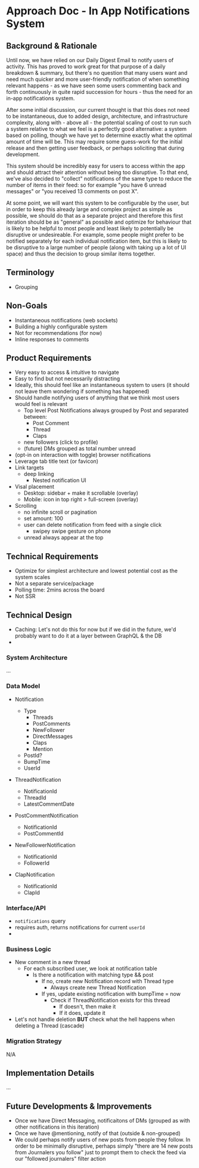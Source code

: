 # Approach Doc - In App Notifications System

## Background & Rationale

Until now, we have relied on our Daily Digest Email to notify users of activity. This has proved to work great for that purpose of a daily breakdown & summary, but there's no question that many users want and need much quicker and more user-friendly notification of when something relevant happens - as we have seen some users commenting back and forth continuously in quite rapid succession for hours - thus the need for an in-app notifications system.

After some initial discussion, our current thought is that this does not need to be instantaneous, due to added design, architecture, and infrastructure complexity, along with - above all - the potential scaling of cost to run such a system relative to what we feel is a perfectly good alternative: a system based on polling, though we have yet to determine exactly what the optimal amount of time will be. This may require some guess-work for the initial release and then getting user feedback, or perhaps soliciting that during development.

This system should be incredibly easy for users to access within the app and should attract their attention without being too disruptive. To that end, we've also decided to "collect" notifications of the same type to reduce the number of items in their feed: so for example "you have 6 unread messages" or "you received 13 comments on post X".

At some point, we will want this system to be configurable by the user, but in order to keep this already large and complex project as simple as possible, we should do that as a separate project and therefore this first iteration should be as "general" as possible and optimize for behaviour that is likely to be helpful to most people and least likely to potentially be disruptive or undesireable. For example, some people might prefer to be notified separately for each individual notification item, but this is likely to be disruptive to a large number of people (along with taking up a lot of UI space) and thus the decision to group similar items together.

## Terminology

- Grouping 

## Non-Goals

- Instantaneous notifications (web sockets)
- Building a highly configurable system
- Not for recommendations (for now)
- Inline responses to comments


## Product Requirements

- Very easy to access & intuitive to navigate
- Easy to find but not necessarily distracting
- Ideally, this should feel like an instantaneous system to users (it should not leave them wondering if something has happened)
- Should handle notifying users of anything that we think most users would feel is relevant
  - Top level Post Notifications always grouped by Post and separated between:
    - Post Comment
    - Thread
    - Claps
  - new followers (click to profile)
  - (future) DMs grouped as total number unread
- (opt-in on interaction with toggle) browser notifications
- Leverage tab title text (or favicon)
- Link targets
  - deep linking
    - Nested notification UI
- Visal placement
  - Desktop: sidebar + make it scrollable (overlay)
  - Mobile: icon in top right > full-screen (overlay)
- Scrolling
  - no infinite scroll or pagination
  - set amount: 100
  - user can delete notification from feed with a single click
    - swipey swipe gesture on phone
  - unread always appear at the top
  
## Technical Requirements

- Optimize for simplest architecture and lowest potential cost as the system scales
- Not a separate service/package
- Polling time: 2mins across the board
- Not SSR

## Technical Design
- Caching: Let's not do this for now but if we did in the future, we'd probably want to do it at a layer between GraphQL & the DB
- 

### System Architecture

...

### Data Model

- Notification
  - Type
    - Threads
    - PostComments
    - NewFollower
    - DirectMessages
    - Claps
    - Mention
  - PostId?
  - BumpTime
  - UserId

- ThreadNotification
  - NotificationId
  - ThreadId
  - LatestCommentDate
- PostCommentNotification
  - NotificationId
  - PostCommentId
- NewFollowerNotification
  - NotificationId
  - FollowerId
- ClapNotification
  - NotificationId
  - ClapId

### Interface/API

- `notifications` query
- requires auth, returns notifications for current `userId`
- 

### Business Logic

- New comment in a new thread
  - For each subscribed user, we look at notification table
    - Is there a notification with matching type && post
      - If no, create new Notification record with Thread type
        - Always create new Thread Notification
      - If yes, update existing notification with bumpTime = now
        - Check if ThreadNotification exists for this thread
          - If doesn't, then make it
          - If it does, update it
- Let's not handle deletion **BUT** check what the hell happens when deleting a Thread (cascade)



### Migration Strategy

N/A

## Implementation Details

...

## Future Developments & Improvements

- Once we have Direct Messaging, notificaitons of DMs (grouped as with other notifications in this iteration)
- Once we have @mentioning, notify of that (outside & non-grouped)
- We could perhaps notify users of new posts from people they follow. In order to be minimally disruptive, perhaps simply "there are 14 new posts from Journalers you follow" just to prompt them to check the feed via our "followed journalers" filter action

